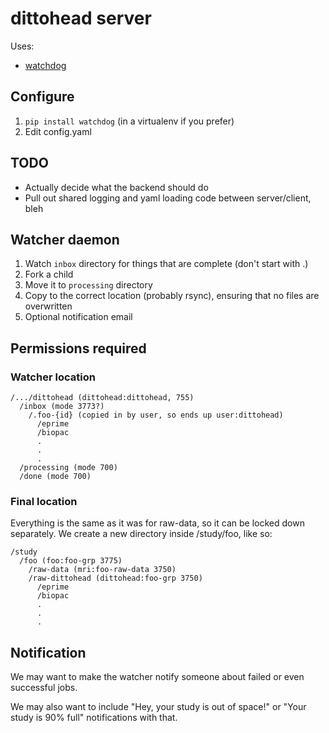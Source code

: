 # dittohead server

Uses:

- [watchdog](http://pythonhosted.org/watchdog/)

## Configure

1. `pip install watchdog` (in a virtualenv if you prefer)
2. Edit config.yaml

## TODO

- Actually decide what the backend should do
- Pull out shared logging and yaml loading code between server/client, bleh

## Watcher daemon

1. Watch `inbox` directory for things that are complete (don't start with .)
2. Fork a child
3. Move it to `processing` directory
4. Copy to the correct location (probably rsync), ensuring that no files are overwritten
5. Optional notification email

## Permissions required

### Watcher location

    /.../dittohead (dittohead:dittohead, 755)
      /inbox (mode 3773?)
        /.foo-{id} (copied in by user, so ends up user:dittohead)
          /eprime
          /biopac
          .
          .
          .
      /processing (mode 700)
      /done (mode 700)

### Final location

Everything is the same as it was for raw-data, so it can be locked down separately. We create a new directory inside /study/foo, like so:

    /study
      /foo (foo:foo-grp 3775)
        /raw-data (mri:foo-raw-data 3750)
        /raw-dittohead (dittohead:foo-grp 3750)
          /eprime
          /biopac
          .
          .
          .


## Notification

We may want to make the watcher notify someone about failed or even successful jobs.

We may also want to include "Hey, your study is out of space!" or "Your study is 90% full" notifications with that.


